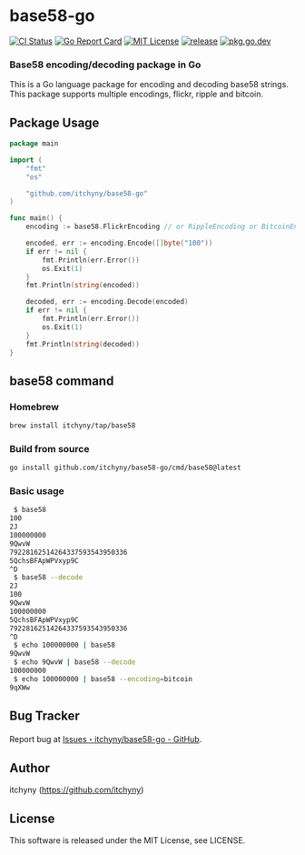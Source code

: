 # base58-go
[![CI Status](https://github.com/itchyny/base58-go/workflows/CI/badge.svg)](https://github.com/itchyny/base58-go/actions)
[![Go Report Card](https://goreportcard.com/badge/github.com/itchyny/base58-go)](https://goreportcard.com/report/github.com/itchyny/base58-go)
[![MIT License](https://img.shields.io/badge/license-MIT-blue.svg)](https://github.com/itchyny/base58-go/blob/master/LICENSE)
[![release](https://img.shields.io/github/release/itchyny/base58-go/all.svg)](https://github.com/itchyny/base58-go/releases)
[![pkg.go.dev](https://pkg.go.dev/badge/github.com/itchyny/base58-go)](https://pkg.go.dev/github.com/itchyny/base58-go)

### Base58 encoding/decoding package in Go
This is a Go language package for encoding and decoding base58 strings.
This package supports multiple encodings, flickr, ripple and bitcoin.

## Package Usage
```go
package main

import (
	"fmt"
	"os"

	"github.com/itchyny/base58-go"
)

func main() {
	encoding := base58.FlickrEncoding // or RippleEncoding or BitcoinEncoding

	encoded, err := encoding.Encode([]byte("100"))
	if err != nil {
		fmt.Println(err.Error())
		os.Exit(1)
	}
	fmt.Println(string(encoded))

	decoded, err := encoding.Decode(encoded)
	if err != nil {
		fmt.Println(err.Error())
		os.Exit(1)
	}
	fmt.Println(string(decoded))
}
```

## base58 command
### Homebrew
```sh
brew install itchyny/tap/base58
```

### Build from source
```bash
go install github.com/itchyny/base58-go/cmd/base58@latest
```

### Basic usage
```sh
 $ base58
100
2J
100000000
9QwvW
79228162514264337593543950336
5QchsBFApWPVxyp9C
^D
 $ base58 --decode
2J
100
9QwvW
100000000
5QchsBFApWPVxyp9C
79228162514264337593543950336
^D
 $ echo 100000000 | base58
9QwvW
 $ echo 9QwvW | base58 --decode
100000000
 $ echo 100000000 | base58 --encoding=bitcoin
9qXWw
```

## Bug Tracker
Report bug at [Issues・itchyny/base58-go - GitHub](https://github.com/itchyny/base58-go/issues).

## Author
itchyny (https://github.com/itchyny)

## License
This software is released under the MIT License, see LICENSE.
